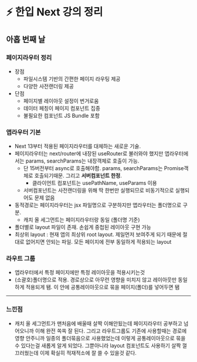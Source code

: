 # ⚡️ 한입 Next 강의 정리

## 아홉 번째 날

### 페이지라우터 정리
- 장점
  - 파일시스템 기반의 간편한 페이지 라우팅 제공
  - 다양한 사전랜더링 제공
- 단점
  - 페이지별 레이아웃 설정이 번거로움
  - 데이터 페칭이 페이지 컴포넌트 집중
  - 불필요한 컴포넌트 JS Bundle 포함

### 앱라우터 기본
- Next 13부터 적용된 페이지라우터를 대체하는 새로운 기술.
- 페이지라우터는 next/router에 내장된 useRouter로 불러와야 했지만 앱라우터에서는 params, searchParams는 내장객체로 호출이 가능.
  - 단 15버전부터 async로 호출해야함. params, searchParams는 Promise객체로 호출되기때문. 그리고 **서버컴포넌트 한정**.
    - 클라이언트 컴포넌트는 usePathName, useParams 이용
  - 서버컴포넌트는 사전랜더링을 위해 딱 한번만 실행되므로 비동기적으로 실행되어도 문제 없음
- 동적경로는 페이지라우터는 jsx 파일명으로 구분하지만 앱라우터는 폴더명으로 구분.
  - 캐치 올 세그먼트는 페이지라우터랑 동일 (폴더명 기준)
- 폴더별로 layout 파일이 존재. 손쉽게 중첩된 레이아웃 구현 가능
- 최상위 layout : 현재 앱의 최상위 root layout. 제일먼저 보여주게 되기 때문에 절대로 없어지면 안되는 파일. 모든 페이지에 전부 동일하게 적용되는 layout

### 라우트 그룹
- 앱라우터에서 특정 페이지에만 특정 레이아웃을 적용시키는것
- (소괄호)폴더명으로 적용. 경로상으로 아무런 영향을 미치지 않고 레이아웃만 동일하게 적용되게 됌. 이 안에 공통레이아웃으로 묶을 페이지(폴더)를 넣어두면 됌

---
### 느낀점
- 캐치 올 세그먼트가 맨처음에 배울때 살짝 이해안됬는데 페이지라우터 공부하고 넘어오니까 이해 완전 쏙쏙 잘 된다. 그리고 라우트그룹도 기존에 사용할때는 경로에 영향 안주니까 일종의 폴더묶음으로 사용했었는데 이렇게 공통레이아웃으로 묶을 수 있다는걸 새롭게 알게 되었다. 그뿐아니라 layout 컴포넌트도 사용하기 살짝 껄끄러웠는데 이제 확실히 적재적소에 잘 쓸 수 있을것 같다.

